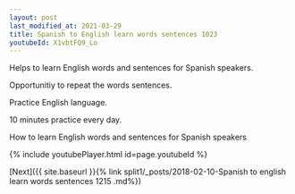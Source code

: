 ```yaml
---
layout: post
last_modified_at: 2021-03-29
title: Spanish to English learn words sentences 1023 
youtubeId: X1vbtFQ9_Lo
---
```

 
 
Helps to learn English words and sentences for Spanish speakers.

Opportunitiy to repeat the words sentences. 

Practice English language. 
 
10 minutes practice every day. 
 
How to learn English words and sentences for Spanish speakers 
 
{% include youtubePlayer.html id=page.youtubeId %}
 
 
[Next]({{ site.baseurl }}{% link  split1/_posts/2018-02-10-Spanish to english learn words sentences 1215 .md%})
 
